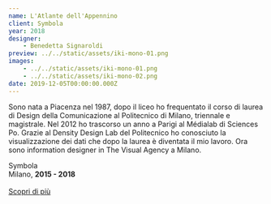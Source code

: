 ```yaml
---
name: L'Atlante dell'Appennino
client: Symbola
year: 2018
designer:
    - Benedetta Signaroldi
preview: ../../static/assets/iki-mono-01.png
images:
    - ../../static/assets/iki-mono-01.png
    - ../../static/assets/iki-mono-02.png
date: 2019-12-05T00:00:00.000Z
---
```


Sono nata a Piacenza nel 1987, dopo il liceo ho frequentato il corso di laurea di Design della Comunicazione al Politecnico di Milano, triennale e magistrale. Nel 2012 ho trascorso un anno a Parigi al Médialab di Sciences Po. Grazie al Density Design Lab del Politecnico ho conosciuto la visualizzazione dei dati che dopo la laurea è diventata il mio lavoro. Ora sono information designer in The Visual Agency a Milano.


Symbola  
Milano, **2015 - 2018**<br><br>
[Scopri di più](https://thevisualagency.com/it/lavori/all/787-appennino-make-it-happen/)
